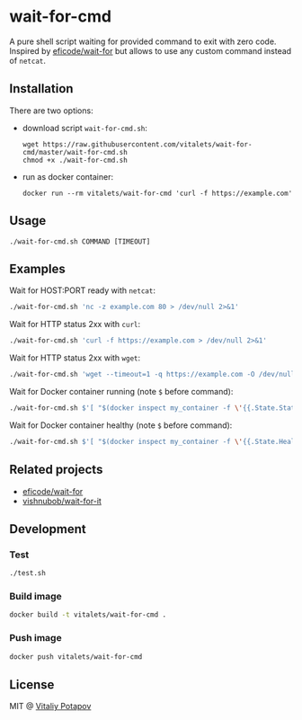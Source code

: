 # wait-for-cmd
A pure shell script waiting for provided command to exit with zero code.
Inspired by [eficode/wait-for](https://github.com/eficode/wait-for) but allows to use any custom command instead of `netcat`.

## Installation
There are two options:

- download script `wait-for-cmd.sh`:
   ```
   wget https://raw.githubusercontent.com/vitalets/wait-for-cmd/master/wait-for-cmd.sh
   chmod +x ./wait-for-cmd.sh
   ```
  
- run as docker container:
   ```
   docker run --rm vitalets/wait-for-cmd 'curl -f https://example.com'
   ```

## Usage
```
./wait-for-cmd.sh COMMAND [TIMEOUT]
```

## Examples
Wait for HOST:PORT ready with `netcat`:
```bash
./wait-for-cmd.sh 'nc -z example.com 80 > /dev/null 2>&1'
```

Wait for HTTP status 2xx with `curl`:
```bash
./wait-for-cmd.sh 'curl -f https://example.com > /dev/null 2>&1'
```

Wait for HTTP status 2xx with `wget`:
```bash
./wait-for-cmd.sh 'wget --timeout=1 -q https://example.com -O /dev/null > /dev/null 2>&1'
```

Wait for Docker container running (note `$` before command):
```bash
./wait-for-cmd.sh $'[ "$(docker inspect my_container -f \'{{.State.Status}}\')" == "running" ]'
```

Wait for Docker container healthy (note `$` before command):
```bash
./wait-for-cmd.sh $'[ "$(docker inspect my_container -f \'{{.State.Health.Status}}\')" == "healthy" ]'
```

## Related projects
* [eficode/wait-for](https://github.com/eficode/wait-for)
* [vishnubob/wait-for-it](https://github.com/vishnubob/wait-for-it)

## Development

### Test
```bash
./test.sh
```

### Build image
```bash
docker build -t vitalets/wait-for-cmd .
```

### Push image
```bash
docker push vitalets/wait-for-cmd
```

## License
MIT @ [Vitaliy Potapov](https://github.com/vitalets)

